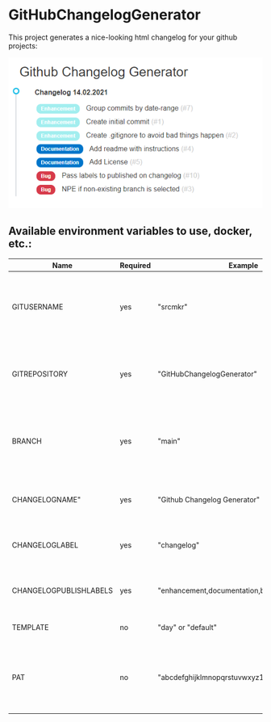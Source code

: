 # GitHubChangelogGenerator

This project generates a nice-looking html changelog for your github projects:  
  
![Date Template](https://raw.githubusercontent.com/srcmkr/GitHubChangelogGenerator/dev/docs/day-template.PNG)

## Available environment variables to use, docker, etc.:

Name | Required | Example | Description
--- | --- | --- | ---
GITUSERNAME | yes | "srcmkr" | As part of your repository, the username where the git is located is required
GITREPOSITORY | yes | "GitHubChangelogGenerator" | The name of the repository you want to create a changelog for
BRANCH | yes | "main" | The selected branch (should be a branch with multiple commits per release like main)
CHANGELOGNAME" | yes | "Github Changelog Generator" | This is the page title and caption in front of the changes
CHANGELOGLABEL | yes | "changelog" | Only issues tagged with this label will appear in changelog
CHANGELOGPUBLISHLABELS | yes | "enhancement,documentation,bug" | Set labels to show in changelog (in specific order)
TEMPLATE | no | "day" or "default" | Template to use for changelog
PAT | no | "abcdefghijklmnopqrstuvwxyz1234567890abcde" | If repository needs authorization, a PAT (personal access token) is required

